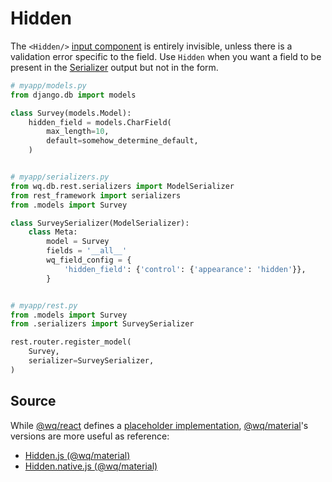 # Hidden

The `<Hidden/>` [input component][inputs] is entirely invisible, unless there is a validation error specific to the field.  Use `Hidden` when you want a field to be present in the [Serializer] output but not in the form.


```python
# myapp/models.py
from django.db import models

class Survey(models.Model):
    hidden_field = models.CharField(
        max_length=10,
        default=somehow_determine_default,
    )


# myapp/serializers.py
from wq.db.rest.serializers import ModelSerializer
from rest_framework import serializers
from .models import Survey

class SurveySerializer(ModelSerializer):
    class Meta:
        model = Survey
        fields = '__all__'
        wq_field_config = {
            'hidden_field': {'control': {'appearance': 'hidden'}},
        }


# myapp/rest.py
from .models import Survey
from .serializers import SurveySerializer

rest.router.register_model(
    Survey,
    serializer=SurveySerializer,
)
```

## Source

While [@wq/react] defines a [placeholder implementation][react-src], [@wq/material]'s versions are more useful as reference:

 * [Hidden.js (@wq/material)][material-src]
 * [Hidden.native.js (@wq/material)][material-native-src]

[inputs]: ./index.md
[Serializer]: ../wq.db/serializers.md
[@wq/react]: ../@wq/react.md
[@wq/material]: ../@wq/material.md
[react-src]: https://github.com/wq/wq.app/blob/main/packages/react/src/inputs/Hidden.js
[material-src]: https://github.com/wq/wq.app/blob/main/packages/material/src/inputs/Hidden.js
[material-native-src]: https://github.com/wq/wq.app/blob/main/packages/material/src/inputs/Hidden.native.js
